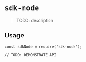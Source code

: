 # `sdk-node`

> TODO: description

## Usage

```
const sdkNode = require('sdk-node');

// TODO: DEMONSTRATE API
```
